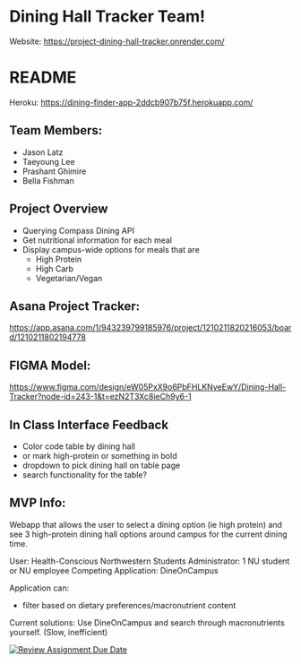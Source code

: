# Dining Hall Tracker Team!
Website: https://project-dining-hall-tracker.onrender.com/
# README

Heroku: https://dining-finder-app-2ddcb907b75f.herokuapp.com/


## Team Members: 
- Jason Latz
- Taeyoung Lee
- Prashant Ghimire
- Bella Fishman

## Project Overview
- Querying Compass Dining API
- Get nutritional information for each meal
- Display campus-wide options for meals that are
  - High Protein
  - High Carb
  - Vegetarian/Vegan

## Asana Project Tracker:
https://app.asana.com/1/943239799185976/project/1210211820216053/board/1210211802194778

## FIGMA Model:
https://www.figma.com/design/eW05PxX9o6PbFHLKNyeEwY/Dining-Hall-Tracker?node-id=243-1&t=ezN2T3Xc8ieCh9y6-1

## In Class Interface Feedback
- Color code table by dining hall
- or mark high-protein or something in bold
- dropdown to pick dining hall on table page
- search functionality for the table?
  

## MVP Info: 
Webapp that allows the user to select a dining option (ie high protein) and see 3 high-protein dining hall options around campus for the current dining time.

User: Health-Conscious Northwestern Students
Administrator: 1 NU student or NU employee
Competing Application: DineOnCampus

Application can:
- filter based on dietary preferences/macronutrient content

Current solutions: Use DineOnCampus and search through macronutrients yourself. (Slow, inefficient)

[![Review Assignment Due Date](https://classroom.github.com/assets/deadline-readme-button-22041afd0340ce965d47ae6ef1cefeee28c7c493a6346c4f15d667ab976d596c.svg)](https://classroom.github.com/a/DBaAVOQl)
